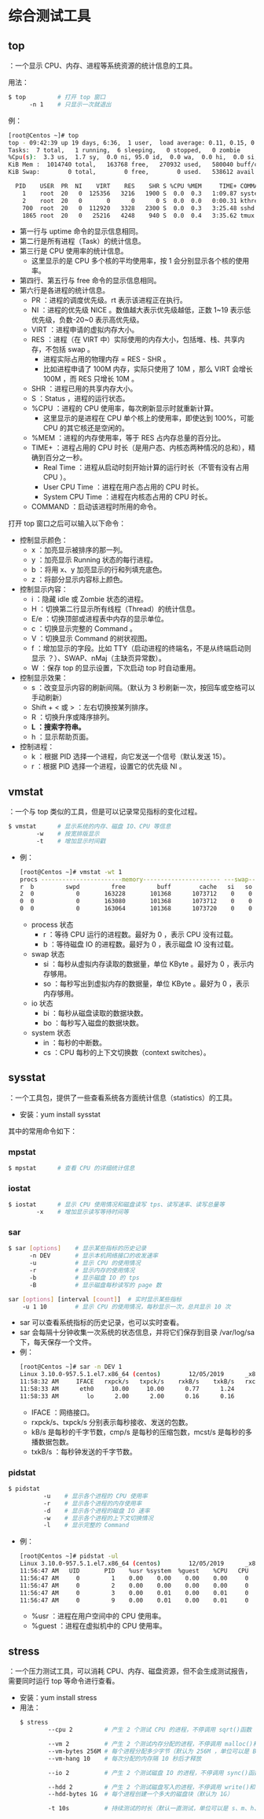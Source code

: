 # 综合测试工具

## top

：一个显示 CPU、内存、进程等系统资源的统计信息的工具。

用法：
```sh
$ top         # 打开 top 窗口
      -n 1    # 只显示一次就退出
```

例：
```sh
[root@Centos ~]# top
top - 09:42:39 up 19 days, 6:36,  1 user,  load average: 0.11, 0.15, 0.11
Tasks:  7 total,   1 running,  6 sleeping,   0 stopped,   0 zombie
%Cpu(s):  3.3 us,  1.7 sy,  0.0 ni, 95.0 id,  0.0 wa,  0.0 hi,  0.0 si,  0.0 st
KiB Mem :  1014740 total,   163768 free,   270932 used,   580040 buff/cache
KiB Swap:        0 total,        0 free,        0 used.   538612 avail Mem 

  PID    USER  PR  NI    VIRT    RES    SHR S %CPU %MEM     TIME+ COMMAND
    1    root  20   0  125356   3216   1900 S  0.0  0.3   1:09.87 systemd
    2    root  20   0       0      0      0 S  0.0  0.0   0:00.31 kthreadd
    700  root  20   0  112920   3328   2300 S  0.0  0.3   3:25.48 sshd
    1865 root  20   0   25216   4248    940 S  0.0  0.4   3:35.62 tmux
```
- 第一行与 uptime 命令的显示信息相同。
- 第二行是所有进程（Task）的统计信息。
- 第三行是 CPU 使用率的统计信息。
  - 这里显示的是 CPU 多个核的平均使用率，按 1 会分别显示各个核的使用率。
- 第四行、第五行与 free 命令的显示信息相同。
- 第六行是各进程的统计信息。
  - PR ：进程的调度优先级。rt 表示该进程正在执行。
  - NI ：进程的优先级 NICE 。数值越大表示优先级越低，正数 1~19 表示低优先级，负数-20~0 表示高优先级。
  - VIRT ：进程申请的虚拟内存大小。
  - RES ：进程（在 VIRT 中）实际使用的内存大小，包括堆、栈、共享内存，不包括 swap 。
    - 进程实际占用的物理内存 = RES - SHR 。
    - 比如进程申请了 100M 内存，实际只使用了 10M ，那么 VIRT 会增长 100M ，而 RES 只增长 10M 。
  - SHR ：进程已用的共享内存大小。
  - S ：Status ，进程的运行状态。
  - %CPU ：进程的 CPU 使用率，每次刷新显示时就重新计算。
    - 这里显示的是进程在 CPU 单个核上的使用率，即使达到 100%，可能 CPU 的其它核还是空闲的。
  - %MEM ：进程的内存使用率，等于 RES 占内存总量的百分比。
  - TIME+ ：进程占用的 CPU 时长（是用户态、内核态两种情况的总和），精确到百分之一秒。
    - Real Time ：进程从启动时刻开始计算的运行时长（不管有没有占用 CPU ）。
    - User CPU Time ：进程在用户态占用的 CPU 时长。
    - System CPU Time ：进程在内核态占用的 CPU 时长。
  - COMMAND ：启动该进程时所用的命令。

打开 top 窗口之后可以输入以下命令：
- 控制显示颜色：
    - x  ：加亮显示被排序的那一列。
    - y  ：加亮显示 Running 状态的每行进程。
    - b  ：将用 x、y 加亮显示的行和列填充底色。
    - z  ：将部分显示内容标上颜色。
- 控制显示内容：
    - i  ：隐藏 idle 或 Zombie 状态的进程。
    - H  ：切换第二行显示所有线程（Thread）的统计信息。
    - E/e  ：切换顶部或进程表中内存的显示单位。
    - c  ：切换显示完整的 Command 。
    - V  ：切换显示 Command 的树状视图。
    - f  ：增加显示的字段。比如 TTY（启动进程的终端名，不是从终端启动则显示 ？）、SWAP、nMaj（主缺页异常数）。
    - W  ：保存 top 的显示设置，下次启动 top 时自动重用。
- 控制显示效果：
    - s  ：改变显示内容的刷新间隔。（默认为 3 秒刷新一次，按回车或空格可以手动刷新）
    - Shift + < 或 > ：左右切换按某列排序。
    - R  ：切换升序或降序排列。
    - **L  ：搜索字符串。**
    - h  ：显示帮助页面。
- 控制进程：
    - k  ：根据 PID 选择一个进程，向它发送一个信号（默认发送 15）。
    - r  ：根据 PID 选择一个进程，设置它的优先级 NI 。

## vmstat

：一个与 top 类似的工具，但是可以记录常见指标的变化过程。

```sh
$ vmstat      # 显示系统的内存、磁盘 IO、CPU 等信息
        -w    # 按宽排版显示
        -t    # 增加显示时间戳
```
- 例：
    ```sh
    [root@Centos ~]# vmstat -wt 1
    procs -----------------------memory---------------------- ---swap-- -----io---- -system-- --------cpu-------- -----timestamp-----
    r  b         swpd         free         buff        cache   si   so    bi    bo   in   cs  us  sy  id  wa  st                 CST
    2  0            0       163228       101368      1073712    0    0    20    17    3    5   3   2  95   0   0 2019-12-05 11:40:20
    0  0            0       163080       101368      1073712    0    0     0     0  217  264   5   4  91   0   0 2019-12-05 11:40:21
    0  0            0       163064       101368      1073720    0    0     0     0  244  313   4   4  92   0   0 2019-12-05 11:40:22
    ```
    - process 状态
      - r ：等待 CPU 运行的进程数。最好为 0 ，表示 CPU 没有过载。
      - b ：等待磁盘 IO 的进程数。最好为 0 ，表示磁盘 IO 没有过载。
    - swap 状态
      - si ：每秒从虚拟内存读取的数据量，单位 KByte 。最好为 0 ，表示内存够用。
      - so ：每秒写出到虚拟内存的数据量，单位 KByte 。最好为 0 ，表示内存够用。
    - io 状态
      - bi ：每秒从磁盘读取的数据块数。
      - bo ：每秒写入磁盘的数据块数。
    - system 状态
      - in ：每秒的中断数。
      - cs ：CPU 每秒的上下文切换数（context switches）。

## sysstat

：一个工具包，提供了一些查看系统各方面统计信息（statistics）的工具。
- 安装：yum install sysstat

其中的常用命令如下：

### mpstat

```sh
$ mpstat      # 查看 CPU 的详细统计信息
```

### iostat

```sh
$ iostat      # 显示 CPU 使用情况和磁盘读写 tps、读写速率、读写总量等
        -x    # 增加显示读写等待时间等
```

### sar

```sh
$ sar [options]    # 显示某些指标的历史记录
      -n DEV       # 显示本机网络接口的收发速率
      -u           # 显示 CPU 的使用情况
      -r           # 显示内存的使用情况
      -b           # 显示磁盘 IO 的 tps
      -B           # 显示磁盘每秒读写的 page 数

sar [options] [interval [count]]  # 实时显示某些指标
    -u 1 10        # 显示 CPU 的使用情况，每秒显示一次，总共显示 10 次
```
- sar 可以查看系统指标的历史记录，也可以实时查看。
- sar 会每隔十分钟收集一次系统的状态信息，并将它们保存到目录 /var/log/sa 下，每天保存一个文件。
- 例：
    ```sh
    [root@Centos ~]# sar -n DEV 1
    Linux 3.10.0-957.5.1.el7.x86_64 (centos)        12/05/2019      _x86_64_        (1 CPU)
    11:58:32 AM     IFACE   rxpck/s   txpck/s    rxkB/s    txkB/s   rxcmp/s   txcmp/s  rxmcst/s
    11:58:33 AM      eth0     10.00     10.00      0.77      1.24      0.00      0.00      0.00
    11:58:33 AM        lo      2.00      2.00      0.16      0.16      0.00      0.00      0.00
    ```
    - IFACE  ：网络接口。
    - rxpck/s、txpck/s 分别表示每秒接收、发送的包数。
    - kB/s  是每秒的千字节数，cmp/s 是每秒的压缩包数，mcst/s 是每秒的多播数据包数。
    - txkB/s  ：每秒钟发送的千字节数。

### pidstat

```sh
$ pidstat
          -u    # 显示各个进程的 CPU 使用率
          -r    # 显示各个进程的内存使用率
          -d    # 显示各个进程的磁盘 IO 速率
          -w    # 显示各个进程的上下文切换情况
          -l    # 显示完整的 Command
```
- 例：
    ```sh
    [root@Centos ~]# pidstat -ul
    Linux 3.10.0-957.5.1.el7.x86_64 (centos)        12/05/2019      _x86_64_        (1 CPU)
    11:56:47 AM   UID       PID    %usr %system  %guest    %CPU   CPU  Command
    11:56:47 AM     0         1    0.00    0.00    0.00    0.00     0  /usr/lib/systemd/systemd --system --deserialize 20 
    11:56:47 AM     0         2    0.00    0.00    0.00    0.00     0  kthreadd
    11:56:47 AM     0         3    0.00    0.01    0.00    0.01     0  ksoftirqd/0
    11:56:47 AM     0         9    0.00    0.01    0.00    0.01     0  rcu_sched
    ```
    - %usr ：进程在用户空间中的 CPU 使用率。
    - %guest ：进程在虚拟机中的 CPU 使用率。

## stress

：一个压力测试工具，可以消耗 CPU、内存、磁盘资源，但不会生成测试报告，需要同时运行 top 等命令进行查看。
- 安装：yum install stress
- 用法：
  ```sh
  $ stress
          --cpu 2         # 产生 2 个测试 CPU 的进程，不停调用 sqrt()函数
  
          --vm 2          # 产生 2 个测试内存分配的进程，不停调用 malloc()和 free()函数（占用用户态 cpu ）
          --vm-bytes 256M # 每个进程分配多少字节（默认为 256M ，单位可以是 B、K、M、G）
          --vm-hang 10    # 每次分配的内存隔 10 秒后才释放
  
          --io 2          # 产生 2 个测试磁盘 IO 的进程，不停调用 sync()函数，将内存中的数据写到磁盘上
  
          --hdd 2         # 产生 2 个测试磁盘写入的进程，不停调用 write()和 unlink()函数
          --hdd-bytes 1G  # 每个进程创建一个多大的磁盘块（默认为 1G）
  
          -t 10s          # 持续测试的时长（默认一直测试，单位可以是 s、m、h、d、y）
  ```
